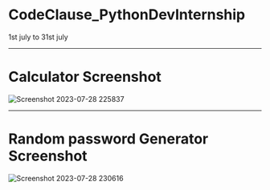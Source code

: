 # CodeClause_PythonDevInternship
1st july to 31st july

------------

# Calculator Screenshot
![Screenshot 2023-07-28 225837](https://github.com/abdulkhader07/CodeClause_PythonDevInternship/assets/103066322/575dbf37-3d8d-45b2-8d1d-4da0763f364b)

------------

# Random password Generator Screenshot
![Screenshot 2023-07-28 230616](https://github.com/abdulkhader07/CodeClause_PythonDevInternship/assets/103066322/4aaa0de6-9713-44c7-8f38-b2be543a4a5d)

